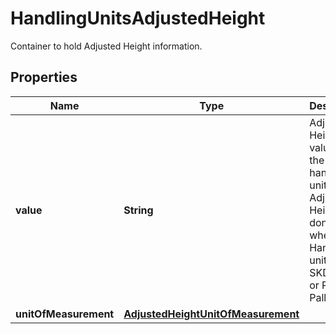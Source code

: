 

# HandlingUnitsAdjustedHeight

Container to hold Adjusted Height information.

## Properties

| Name | Type | Description | Notes |
|------------ | ------------- | ------------- | -------------|
|**value** | **String** | Adjusted Height value for the handling unit.  Adjusted Height is done only when Handling unit type is SKD &#x3D; Skid or PLT &#x3D; Pallet. |  |
|**unitOfMeasurement** | [**AdjustedHeightUnitOfMeasurement**](AdjustedHeightUnitOfMeasurement.md) |  |  |



